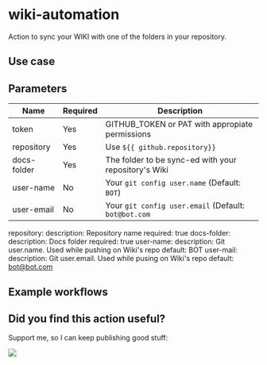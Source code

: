 # wiki-automation
Action to sync your WIKI with one of the folders in your repository.

## Use case

## Parameters

| Name | Required | Description |
| ---  | ---      | ---         |
| token | Yes | GITHUB_TOKEN or PAT with appropiate permissions |
| repository | Yes | Use `${{ github.repository}}` |
| docs-folder | Yes | The folder to be sync-ed with your repository's Wiki |
| user-name | No | Your `git config user.name` (Default: `BOT`) |
| user-email | No | Your `git config user.email` (Default: `bot@bot.com` |

  repository:
    description: Repository name
    required: true
  docs-folder:
    description: Docs folder
    required: true
  user-name:
    description: Git user.name. Used while pushing on Wiki's repo
    default: BOT
  user-mail: 
    description: Git user.email. Used while pusing on Wiki's repo
    default: bot@bot.com

## Example workflows


## Did you find this action useful?

Support me, so I can keep publishing good stuff:

[![](https://img.shields.io/static/v1?label=Sponsor&message=%E2%9D%A4&logo=GitHub&color=%23fe8e86)](https://github.com/sponsors/victor-public)
